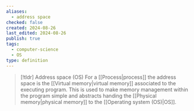 ```yaml
---
aliases:
  - address space
checked: false
created: 2024-08-26
last_edited: 2024-08-26
publish: true
tags:
  - computer-science
  - OS
type: definition
---
```

>[!tldr] Address space (OS)
>For a [[Process|process]] the address space is the [[Virtual memory|virtual memory]] associated to the executing program. This is used to make memory management within the program simple and abstracts handing the [[Physical memory|physical memory]] to the [[Operating system (OS)|OS]].

